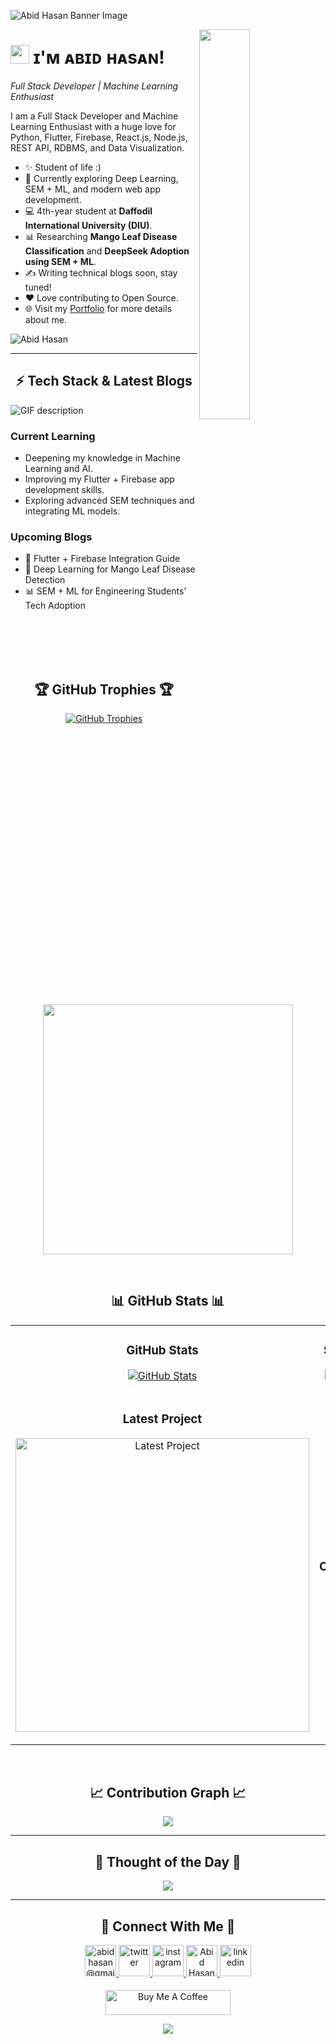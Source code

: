 <!--Banner-->
![Abid Hasan Banner Image](./banner.png)

<!--Night Owl image-->
<div>
  <img align="right" width="40%" src="https://owlbertsio-resized.s3.amazonaws.com/Popper.psd.full.png">
</div>

<!--Header Name-->
# <img src="https://emojis.slackmojis.com/emojis/images/1531849430/4246/blob-sunglasses.gif?1531849430" width="30"/> ɪ'ᴍ ᴀʙɪᴅ ʜᴀsᴀɴ! 
*Full Stack Developer | Machine Learning Enthusiast*
<br /> 

<!--Start Intro-->               
<p align="left">I am a Full Stack Developer and Machine Learning Enthusiast with a huge love for Python, Flutter, Firebase, React.js, Node.js, REST API, RDBMS, and Data Visualization.</p>

- ✨ Student of life :)
- 🌱 Currently exploring Deep Learning, SEM + ML, and modern web app development.
- 💻 4th-year student at **Daffodil International University (DIU)**.
- 📊 Researching **Mango Leaf Disease Classification** and **DeepSeek Adoption using SEM + ML**.
- ✍ Writing technical blogs soon, stay tuned!
- ❤ Love contributing to Open Source.
- 🌐 Visit my [Portfolio](https://your-portfolio-link.com) for more details about me.
<!--End Intro-->

<!--Profile Count Badge-->
<p align="left">
  <img src="https://komarev.com/ghpvc/?username=abidhasan&label=Profile%20views&color=770677&style=for-the-badge&logo=star" alt="Abid Hasan" style="padding-right:20px;" />
</p>

---

<!--Languages and Tools Section-->       
<h2 align="center">⚡ Tech Stack & Latest Blogs</h2> 
<picture>
  <source media="(prefers-color-scheme: dark)" srcset="./Skills_Animation_Dark.gif">
  <source media="(prefers-color-scheme: light)" srcset="./Skills_Animation_White.gif">
  <img align="left" alt="GIF description" src="./Skills_Animation_White.gif">
</picture>
<br />

<h3 align="left">Current Learning</h3>
<ul align="left">
  <li>Deepening my knowledge in Machine Learning and AI.</li>
  <li>Improving my Flutter + Firebase app development skills.</li>
  <li>Exploring advanced SEM techniques and integrating ML models.</li>
</ul>
  
<h3 align="left">Upcoming Blogs</h3>
<ul align="left">
  <li>🚀 Flutter + Firebase Integration Guide</li>
  <li>🧠 Deep Learning for Mango Leaf Disease Detection</li>
  <li>📊 SEM + ML for Engineering Students’ Tech Adoption</li>
</ul>
<br />
<br />
<br />
<br />

<!--Trophies Section-->   
<h2 align="center">🏆 GitHub Trophies 🏆</h2>
<p align="center">
  <a href="https://github.com/abidhasan">
    <picture>
      <source media="(prefers-color-scheme: dark)" srcset="https://github-profile-trophy.vercel.app/?username=abidhasan&no-bg=true&row=2&column=6&margin-w=20&margin-h=20&theme=monokai">
      <source media="(prefers-color-scheme: light)" srcset="https://github-profile-trophy.vercel.app/?username=abidhasan&no-bg=true&row=2&column=6&margin-w=20&margin-h=20">
      <img alt="GitHub Trophies" src="https://github-profile-trophy.vercel.app/?username=abidhasan&no-bg=true&no-frame=true&row=2&column=6&margin-w=20&margin-h=20">
    </picture>
  </a>
</p>
<p align="center">
  <a href="https://github.com/daytonaio/daytona">
    <img
      src="https://api.vaunt.dev/v1/github/entities/abidhasan/achievements?format=svg&limit=6"
      width="400"
    />
  </a>
</p>
<br />

<!--Github stats Table--> 
<h2 align="center">📊 GitHub Stats 📊</h2>

<table width="100%">
  <tr>
    <td width="50%">
      <h3 align="center"><strong>GitHub Stats</strong></h3>
      <p align="center">
        <a href="https://github.com/abidhasan">
          <img align="center" src="https://github-readme-stats.vercel.app/api?username=abidhasan&count_private=true&show_icons=true&theme=nightowl&bg_color=0,000000,441350&title_color=c56a90&text_color=ffffff&rank_icon=github&hide=prs,issues,contribs&show=reviews,prs_merged,prs_merged_percentage" alt="GitHub Stats" />
        </a>
      </p>
    </td>
    <td width="50%">
      <h3 align="center"><strong>Streak Stats</strong></h3>
      <p align="center">
        <a href="https://github.com/abidhasan">
          <img align="center" src="https://streak-stats.demolab.com?user=abidhasan&theme=nightowl&background=0,000000,441350&fire=ffeb95&ring=ffeb95&sideNums=ffffff&sideLabels=ffffff&dates=c56a90&currStreakNum=ffffff" alt="Streak Stats" />
        </a>
      </p>
    </td>
  </tr>
  <tr>
    <td width="50%">
      <h3 align="center"><strong>Latest Project</strong></h3>
      <p align="center">
        <a href="https://github.com/abidhasan/money-manager">
          <img align="center" width="470" src="https://github-readme-stats.vercel.app/api/pin/?username=abidhasan&repo=money-manager&theme=nightowl&show_owner=true&bg_color=0,000000,441350&title_color=c56a90&text_color=ffffff" alt="Latest Project" />
        </a>
      </p>
    </td>
    <td width="50%">
      <h3 align="center"><strong>Top Contributions</strong></h3>
      <p align="center">
        <a href="https://github.com/abidhasan">
          <img align="center" src="https://github-contributor-stats.vercel.app/api?username=abidhasan&limit=2&theme=nightowl&show_owner=true&combine_all_yearly_contributions=false&bg_color=0,000000,441350&title_color=c56a90&text_color=ffffff" alt="Top Repo" />
        </a>
      </p>
    </td>
  </tr>
</table>
<br />

<!--Contribution Graph-->
<h2 align="center">📈 Contribution Graph 📈</h2>
<div align="center">
    <img src="https://github-readme-activity-graph.vercel.app/graph?username=abidhasan&bg_color=220a28&&color=ffffff&line=c56a90&point=ffeb95&area=false&hide_border=false" border-radius="15">
</div>

---

<!--Dynamic Quote card updates everyday at 12 PM--> 
<h2 align="center">🌟 Thought of the Day 🌟</h2>

<!--STARTS_HERE_QUOTE_CARD-->
<p align="center">
    <img src="https://readme-daily-quotes.vercel.app/api?author=Albert%20Einstein&quote=Life%20is%20like%20riding%20a%20bicycle.%20To%20keep%20your%20balance%2C%20you%20must%20keep%20moving.&theme=dark&bg_color=220a28&author_color=ffeb95&accent_color=c56a90">
</p>
<!--ENDS_HERE_QUOTE_CARD-->

---

<!--Contact Section--> 

<h2 align="center">🤝 Connect With Me 🤝 </h2>
<div align="center">
  
<a href="mailto:abidhasan@email.com" target="_blank">
<img src="./gmail.png" width=50 height=50 alt="abidhasan@gmail.com" style="margin-bottom: 5px;" />
</a>

<a href="https://x.com/abid__hasan" target="_blank">
<img src="./twitter.png" width=50 height=50 alt="twitter" style="margin-bottom: 5px;" />
</a>

<a href="https://www.instagram.com/abidhasan" target="_blank">
<img src="./instagram.png" width=50 height=50 alt="instagram" style="margin-bottom: 5px;" />
</a>

<a href="https://github.com/abidhasan" target="_blank">
<img src="./github.png" width=50 height=50 alt="Abid Hasan" style="margin-bottom: 5px;" />
</a>

<a href="https://www.linkedin.com/in/abid-hasan" target="_blank">
<img src="./linkedin.png" width=50 height=50 alt="linkedin" style="margin-bottom: 5px;" />
</a>
</div>
<br/>

<!--Buy me a coffee-->
<div align="center">
<a href="https://www.buymeacoffee.com/abidhasan" target="_blank"><img src="https://cdn.buymeacoffee.com/buttons/v2/default-yellow.png" alt="Buy Me A Coffee" style="height: 40px !important;width: 200px !important;" ></a>
</div>

<!--Footer--> 
<p align="center">
  <img src="https://capsule-render.vercel.app/api?type=waving&color=gradient&height=65&section=footer"/>
</p>
